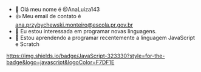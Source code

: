 - 👋 Olá meu nome é @AnaLuiza143
- :+1: Meu email de contato é ana.przybychewski.monteiro@escola.pr.gov.br
- 👀 Eu estou interessada em programar novas linguagens.
- 🌱 Estou aprendendo a programar recentemente a linguagem JavaScript e Scratch

https://img.shields.io/badge/JavaScript-323330?style=for-the-badge&logo=javascript&logoColor=F7DF1E
